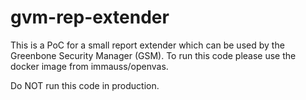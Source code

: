 # gvm-rep-extender
This is a PoC for a small report extender which can be used by the Greenbone Security Manager (GSM).
To run this code please use the docker image from immauss/openvas.


Do NOT run this code in production.

